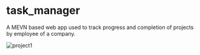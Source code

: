 # task_manager

A MEVN based web app used to track progress and completion of projects by employee of a company.

![project1](../project_pics/image1.png)